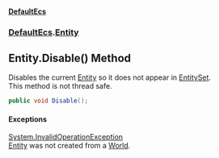 #### [DefaultEcs](DefaultEcs.md 'DefaultEcs')
### [DefaultEcs](DefaultEcs.md#DefaultEcs 'DefaultEcs').[Entity](Entity.md 'DefaultEcs.Entity')
## Entity.Disable() Method
Disables the current [Entity](Entity.md 'DefaultEcs.Entity') so it does not appear in [EntitySet](EntitySet.md 'DefaultEcs.EntitySet').  
This method is not thread safe.  
```csharp
public void Disable();
```
#### Exceptions
[System.InvalidOperationException](https://docs.microsoft.com/en-us/dotnet/api/System.InvalidOperationException 'System.InvalidOperationException')  
[Entity](Entity.md 'DefaultEcs.Entity') was not created from a [World](World.md 'DefaultEcs.World').
